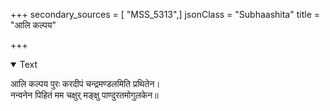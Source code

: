 +++
secondary_sources = [ "MSS_5313",]
jsonClass = "Subhaashita"
title = "आलि कल्पय"

+++

<details open><summary>Text</summary>

आलि कल्पय पुरः करदीपं चन्द्रमण्डलमिति प्रथितेन।  
नन्वनेन पिहितं मम चक्षुर् मङ्क्षु पाण्दुरतमोगुलकेन॥
</details>

